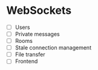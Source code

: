 # WebSockets

- [ ] Users
- [ ] Private messages
- [ ] Rooms
- [ ] Stale connection management
- [ ] File transfer
- [ ] Frontend
